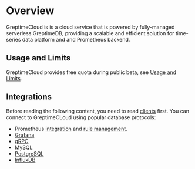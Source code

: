 # Overview

GreptimeCloud is is a cloud service that is powered by fully-managed serverless GreptimeDB, providing a scalable and efficient solution for time-series data platform and and Prometheus backend.

## Usage and Limits

GreptimeCloud provides free quota during public beta, see [Usage and Limits](usage.md).

## Integrations

Before reading the following content, you need to read [clients](../clients/overview.md) first. You can connect to GreptimeCLoud using popular database protocols:

- Prometheus [integration](./integrations/prometheus/quick-setup.md) and [rule management](./integrations/prometheus/rule-management.md).
- [Grafana](./integrations/grafana.md)
- [gRPC](./integrations/grpc.md)
- [MySQL](./integrations/mysql.md)
- [PostgreSQL](./integrations/postgresql.md)
- [InfluxDB](./integrations/influxdb.md)

